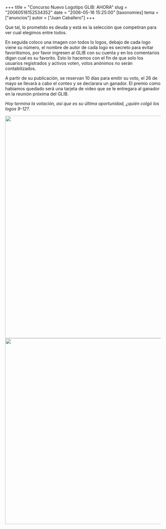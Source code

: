 +++
title = "Concurso Nuevo Logotipo GLIB: AHORA"
slug = "20060516152534352"
date = "2006-05-16 15:25:00"
[taxonomies]
tema = ["anuncios"]
autor = ["Juan Caballero"]
+++

Que tal, lo prometido es deuda y está es la selección que competiran
para ver cual elegimos entre todos.

<!-- more -->
En seguida coloco una imagen con todos lo logos, debajo de cada logo
viene su número, el nombre de autor de cada logo es secreto para evitar
favoritismos, por favor ingresen al GLIB con su cuenta y en los
comentarios digan cual es su favorito. Esto lo hacemos con el fin de que
solo los usuarios registrados y activos voten, votos anónimos no serán
contabilizados.

A partir de su publicación, se reservan 10 días para emitir su voto, el
26 de mayo se llevará a cabo el conteo y se declarara un ganador. El
premio como habiamos quedado será una tarjeta de video que se le
entregara al ganador en la reunión próxima del GLIB.

*Hoy termina la votación, así que es su última oportunidad, ¿quién colgó
los logos 9-12?.*

<img
src="http://glib.org.mx/images/articles/20060516152534352_1_original.png"
width="1047" height="718" /><img
src="http://glib.org.mx/images/articles/20060516152534352_2_original.png"
width="800" height="600" />


